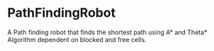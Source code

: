 # PathFindingRobot
A Path finding robot that finds the shortest path using A* and Theta* Algorithm dependent on blocked and free cells.


